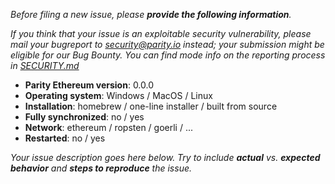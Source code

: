 _Before filing a new issue, please **provide the following information**._

_If you think that your issue is an exploitable security vulnerability, please mail your bugreport to security@parity.io instead; your submission might be eligible for our Bug Bounty._
_You can find mode info on the reporting process in [SECURITY.md](https://github.com/OpenEthereum/open-ethereum/blob/master/SECURITY.md)_


- **Parity Ethereum version**: 0.0.0
- **Operating system**: Windows / MacOS / Linux
- **Installation**: homebrew / one-line installer / built from source
- **Fully synchronized**: no / yes
- **Network**: ethereum / ropsten / goerli / ...
- **Restarted**: no / yes

_Your issue description goes here below. Try to include **actual** vs. **expected behavior** and **steps to reproduce** the issue._

